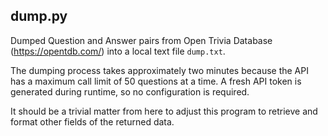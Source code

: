 ## dump.py

Dumped Question and Answer pairs from Open Trivia Database (https://opentdb.com/) into a local text file `dump.txt`.

The dumping process takes approximately two minutes because the API has a maximum call limit of 50 questions at a time. A fresh API token is generated during runtime, so no configuration is required.

It should be a trivial matter from here to adjust this program to retrieve and format other fields of the returned data.
